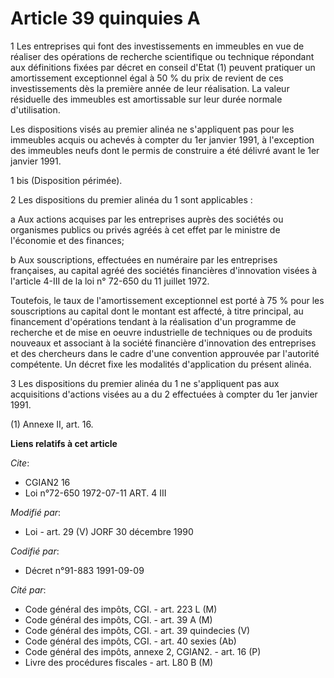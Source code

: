 # Article 39 quinquies A

1  Les entreprises qui font des investissements en immeubles en vue de réaliser des opérations de recherche scientifique ou
technique répondant aux définitions fixées par décret en conseil d'Etat (1) peuvent pratiquer un amortissement exceptionnel
égal à 50 % du prix de revient de ces investissements dès la première année de leur réalisation. La valeur résiduelle des
immeubles est amortissable sur leur durée normale d'utilisation.

Les dispositions visés au premier alinéa ne s'appliquent pas pour les immeubles acquis ou achevés à compter du 1er janvier
1991, à l'exception  des immeubles neufs dont le permis de construire a été délivré avant le 1er janvier 1991.

1 bis  (Disposition périmée).

2  Les dispositions du premier alinéa du 1 sont applicables :

a  Aux actions acquises par les entreprises auprès des sociétés ou organismes publics ou privés agréés à cet effet par le
ministre de l'économie et des finances;

b  Aux souscriptions, effectuées en numéraire par les entreprises françaises, au capital agréé des sociétés financières
d'innovation visées à l'article 4-III de la loi n° 72-650 du 11 juillet 1972.

Toutefois, le taux de l'amortissement exceptionnel est porté à 75 % pour les souscriptions au capital dont le montant est
affecté, à titre principal, au financement d'opérations tendant à la réalisation d'un programme de recherche et de mise en
oeuvre industrielle de techniques ou de produits nouveaux et associant à la société financière d'innovation des entreprises
et des chercheurs dans le cadre d'une convention approuvée par l'autorité compétente. Un décret fixe les modalités
d'application du présent alinéa.

3 Les dispositions du premier alinéa du 1 ne s'appliquent pas aux acquisitions d'actions visées au a du 2 effectuées à
compter du 1er janvier 1991.

(1) Annexe II, art. 16.

**Liens relatifs à cet article**

_Cite_:

  - CGIAN2 16
  - Loi n°72-650 1972-07-11 ART. 4 III

_Modifié par_:

  - Loi - art. 29 (V) JORF 30 décembre 1990

_Codifié par_:

  - Décret n°91-883 1991-09-09

_Cité par_:

  - Code général des impôts, CGI. - art. 223 L (M)
  - Code général des impôts, CGI. - art. 39 A (M)
  - Code général des impôts, CGI. - art. 39 quindecies (V)
  - Code général des impôts, CGI. - art. 40 sexies (Ab)
  - Code général des impôts, annexe 2, CGIAN2. - art. 16 (P)
  - Livre des procédures fiscales - art. L80 B (M)
